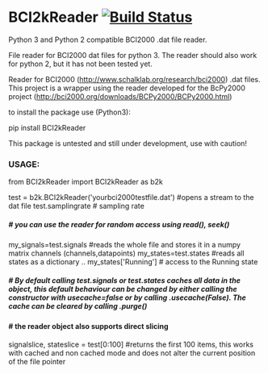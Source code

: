 # BCI2kReader   [![Build Status](https://travis-ci.com/markusadamek/BCI2kReader.svg?branch=master)](https://travis-ci.com/markusadamek/BCI2kReader)
Python 3 and Python 2 compatible BCI2000 .dat file reader.

File reader for BCI2000 dat files for python 3. The reader should also work for python 2, but it has not been tested yet.

Reader for BCI2000 (http://www.schalklab.org/research/bci2000) .dat files.
This project is a wrapper using the reader developed for the BcPy2000 project 
(http://bci2000.org/downloads/BCPy2000/BCPy2000.html)

to install the package use (Python3):

pip install BCI2kReader

This package is untested and still under development, use with caution!

### USAGE:

from BCI2kReader import BCI2kReader as b2k

test = b2k.BCI2kReader('yourbci2000testfile.dat') #opens a stream to the dat file
test.samplingrate # sampling rate
##### # you can use the reader for random access using read(), seek()
my_signals=test.signals #reads the whole file and stores it in a numpy matrix channels (channels,datapoints)
my_states=test.states #reads all states as a dictionary .. 
my_states['Running'] # access to the Running state
##### # By default calling test.signals or test.states caches all data in the object, this default behaviour can be changed by either calling the constructor with usecache=false or by calling .usecache(False). The cache can be cleared by calling .purge()
#### # the reader object also supports direct slicing
signalslice, stateslice = test[0:100] #returns the first 100 items, this works with cached and non cached mode and does not alter the current position of the file pointer


